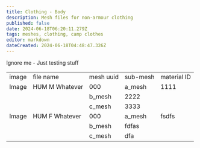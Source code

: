 ```yaml
---
title: Clothing - Body
description: Mesh files for non-armour clothing
published: false
date: 2024-06-18T06:20:11.279Z
tags: meshes, clothing, camp clothes
editor: markdown
dateCreated: 2024-06-18T04:48:47.326Z
---
```


Ignore me - Just testing stuff

|     |     |     |     |     |
| --- | --- | --- | --- | --- |
| image | file name | mesh uuid | sub-mesh | material ID |
| Image | HUM M Whatever | 000 | a\_mesh | 1111 |
|     |     | b\_mesh | 2222 |
|     |     | c\_mesh | 3333 |
| Image | HUM F Whatever | 000 | a\_mesh | fsdfs |
|     |     | b\_mesh | fdfas |
|     |     | c\_mesh | dfa |